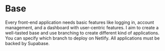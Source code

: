 # Base

Every front-end application needs basic features like logging in, account management, and a dashboard with user-centric features. I aim to create a well-tasted base and use branching to create different kind of applications. You can specify which branch to deploy on Netlify. All applications must be backed by Supabase.
